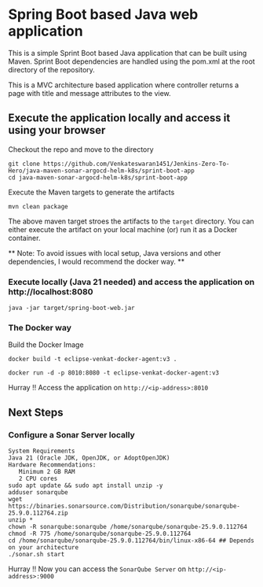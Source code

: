 # Spring Boot based Java web application
 
This is a simple Sprint Boot based Java application that can be built using Maven. Sprint Boot dependencies are handled using the pom.xml 
at the root directory of the repository.

This is a MVC architecture based application where controller returns a page with title and message attributes to the view.

## Execute the application locally and access it using your browser

Checkout the repo and move to the directory

```
git clone https://github.com/Venkateswaran1451/Jenkins-Zero-To-Hero/java-maven-sonar-argocd-helm-k8s/sprint-boot-app
cd java-maven-sonar-argocd-helm-k8s/sprint-boot-app
```

Execute the Maven targets to generate the artifacts

```
mvn clean package
```

The above maven target stroes the artifacts to the `target` directory. You can either execute the artifact on your local machine
(or) run it as a Docker container.

** Note: To avoid issues with local setup, Java versions and other dependencies, I would recommend the docker way. **


### Execute locally (Java 21 needed) and access the application on http://localhost:8080

```
java -jar target/spring-boot-web.jar
```

### The Docker way

Build the Docker Image

```
docker build -t eclipse-venkat-docker-agent:v3 .
```

```
docker run -d -p 8010:8080 -t eclipse-venkat-docker-agent:v3
```

Hurray !! Access the application on `http://<ip-address>:8010`


## Next Steps

### Configure a Sonar Server locally

```
System Requirements
Java 21 (Oracle JDK, OpenJDK, or AdoptOpenJDK)
Hardware Recommendations:
   Minimum 2 GB RAM
   2 CPU cores
sudo apt update && sudo apt install unzip -y
adduser sonarqube
wget https://binaries.sonarsource.com/Distribution/sonarqube/sonarqube-25.9.0.112764.zip
unzip *
chown -R sonarqube:sonarqube /home/sonarqube/sonarqube-25.9.0.112764
chmod -R 775 /home/sonarqube/sonarqube-25.9.0.112764
cd /home/sonarqube/sonarqube-25.9.0.112764/bin/linux-x86-64 ## Depends on your architecture
./sonar.sh start
```

Hurray !! Now you can access the `SonarQube Server` on `http://<ip-address>:9000` 


